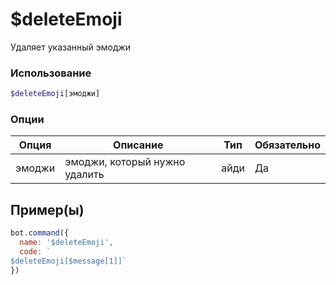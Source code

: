 # $deleteEmoji
Удаляет указанный эмоджи
### Использование
```php
$deleteEmoji[эмоджи]
```

### Опции

| Опция | Описание | Тип | Обязательно |
|--------|-------------|------|----------|
| эмоджи | эмоджи, который нужно удалить | айди | Да |  
## Пример(ы)

```javascript
bot.command({
  name: '$deleteEmoji',
  code: `
$deleteEmoji[$message[1]]`
})
```
